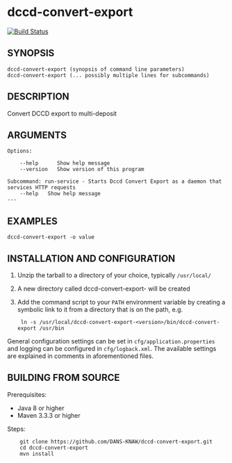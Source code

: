 dccd-convert-export
===========
[![Build Status](https://travis-ci.org/DANS-KNAW/dccd-convert-export.png?branch=master)](https://travis-ci.org/DANS-KNAW/dccd-convert-export)

<!-- Remove this comment and extend the descriptions below -->


SYNOPSIS
--------

    dccd-convert-export (synopsis of command line parameters)
    dccd-convert-export (... possibly multiple lines for subcommands)


DESCRIPTION
-----------

Convert DCCD export to multi-deposit


ARGUMENTS
---------

    Options:

        --help      Show help message
        --version   Show version of this program

    Subcommand: run-service - Starts Dccd Convert Export as a daemon that services HTTP requests
        --help   Show help message
    ---

EXAMPLES
--------

    dccd-convert-export -o value


INSTALLATION AND CONFIGURATION
------------------------------


1. Unzip the tarball to a directory of your choice, typically `/usr/local/`
2. A new directory called dccd-convert-export-<version> will be created
3. Add the command script to your `PATH` environment variable by creating a symbolic link to it from a directory that is
   on the path, e.g. 
   
        ln -s /usr/local/dccd-convert-export-<version>/bin/dccd-convert-export /usr/bin



General configuration settings can be set in `cfg/application.properties` and logging can be configured
in `cfg/logback.xml`. The available settings are explained in comments in aforementioned files.


BUILDING FROM SOURCE
--------------------

Prerequisites:

* Java 8 or higher
* Maven 3.3.3 or higher

Steps:

        git clone https://github.com/DANS-KNAW/dccd-convert-export.git
        cd dccd-convert-export
        mvn install
